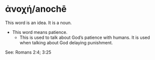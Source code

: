 # ἀνοχή/anochē  
This word is an idea. It is a noun. 

* This word means patience.
    * This is used to talk about God’s patience with humans. It is used when talking about God delaying punishment. 

See:  Romans 2:4; 3:25 
